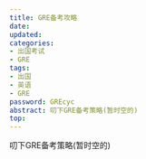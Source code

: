 ```yaml
---
title: GRE备考攻略
date: 
updated: 
categories:
- 出国考试
- GRE
tags: 
- 出国
- 英语
- GRE
password: GREcyc
abstract: 叨下GRE备考策略(暂时空的)
top: 
---
```

叨下GRE备考策略(暂时空的)

<!--less-->

